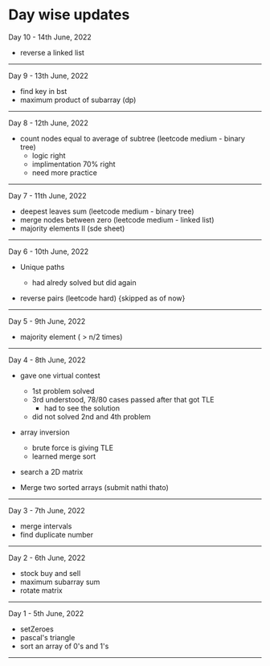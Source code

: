 # Day wise updates

Day 10 - 14th June, 2022

- reverse a linked list

---

Day 9 - 13th June, 2022

- find key in bst
- maximum product of subarray (dp)

---

Day 8 - 12th June, 2022

- count nodes equal to average of subtree (leetcode medium - binary tree)
  - logic right
  - implimentation 70% right
  - need more practice

---

Day 7 - 11th June, 2022

- deepest leaves sum (leetcode medium - binary tree)
- merge nodes between zero (leetcode medium - linked list)
- majority elements II (sde sheet)

---

Day 6 - 10th June, 2022

- Unique paths

  - had alredy solved but did again

- reverse pairs (leetcode hard) {skipped as of now}

---

Day 5 - 9th June, 2022

- majority element ( > n/2 times)

---

Day 4 - 8th June, 2022

- gave one virtual contest

  - 1st problem solved
  - 3rd understood, 78/80 cases passed after that got TLE
    - had to see the solution
  - did not solved 2nd and 4th problem

- array inversion

  - brute force is giving TLE
  - learned merge sort

- search a 2D matrix

- Merge two sorted arrays (submit nathi thato)

---

Day 3 - 7th June, 2022

- merge intervals
- find duplicate number

---

Day 2 - 6th June, 2022

- stock buy and sell
- maximum subarray sum
- rotate matrix

---

Day 1 - 5th June, 2022

- setZeroes
- pascal's triangle
- sort an array of 0's and 1's

---
